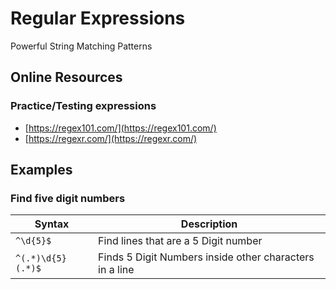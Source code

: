 # Regular Expressions
Powerful String Matching Patterns

## Online Resources
### Practice/Testing expressions
  * [https://regex101.com/](https://regex101.com/)  
  * [https://regexr.com/](https://regexr.com/)

## Examples

### Find five digit numbers



| Syntax | Description |
| ----------- | ----------- |
| `^\d{5}$` | Find lines that are a 5 Digit number |
| `^(.*)\d{5}(.*)$` | Finds 5 Digit Numbers inside other characters in a line |
